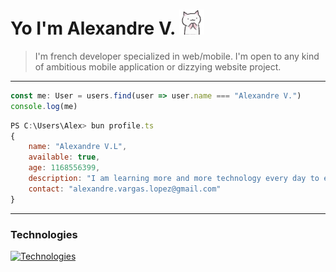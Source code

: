 # Yo I'm Alexandre V. <img src="./cat.gif" width="40" height="40" />

> I'm french developer specialized in web/mobile. I'm open to any kind of ambitious mobile application or dizzying website project.

---

```js
const me: User = users.find(user => user.name === "Alexandre V.")
console.log(me)
```

```js
PS C:\Users\Alex> bun profile.ts
{
    name: "Alexandre V.L",
    available: true,
    age: 1168556399,
    description: "I am learning more and more technology every day to expand my skills. For that, I started to work on web development with framework. I plan to diversify by learning front-end and back-end.",
    contact: "alexandre.vargas.lopez@gmail.com"
}

```

---


### Technologies

[![Technologies](https://skillicons.dev/icons?i=js,ts,html,css,php,vue,nestjs,react,nuxtjs,nodejs,nextjs,adonis,alpinejs,bash,dart,docker,eclipse,electron,cloudflare,express,figma,firebase,flutter,git,github,heroku,java,jquery,linux,materialui,mongodb,mysql,postgres,postman,prisma,py,redis,replit,sass,stackoverflow,selenium,swift,tailwind,threejs,vite,vscode)](https://skillicons.dev)
